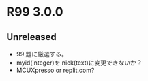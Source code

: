 # R99 3.0.0

## Unreleased
* 99 題に厳選する。
* myid(integer)を nick(text)に変更できないか？
* MCUXpresso or replit.com?




